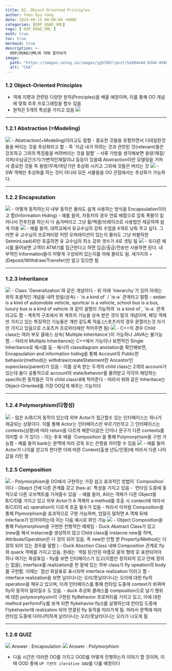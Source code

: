 ```yaml
---
title: 02. Object-Oriented Principles
author: Yeon Gyu Yang
date: 2024-09-15 00:00:00 +0800
categories: [OOP_OOAD_UML]
tags: [ OOP_OOAD_UML ]
math: true
toc: true
mermaid: true
description: >-
  OOP/OOAD/UML에 대해 알아보자
image:
  path: "https://images.velog.io/images/ygh7687/post/5a98de44-834d-4980-876a-a736260d0bee/oop.png"
  alt: "CKA"
---
```


### 1.2 Object-Oriented Principles

- 객체 지향과 관련된 다양한 원칙(Principles)을 배울 예정이며, 이를 통해 OO 개념에 맞춰 추후 프로그래밍을 할수 있음
- 원칙은 5개의 특성을 가지고 있음
  <img src="/assets/img/post/oop_ooad_uml/lec2/1.png">

---

### 1.2.1 Abstraction (=Modeling)

<img src="/assets/img/post/oop_ooad_uml/lec2/2.png">
- Abstraction(=Modeling)이라고도 말함
- 중요한 것들을 포함하면서 디테일한것들을 버리는 것을 추상화라고 함
- 즉 `지금 내가 하려는 것과 관련된 것(relevant)들은 강조하고 그외의 특징들을 버려버리는 것을 말함`
- 서류 가방을 생각해보면 용량/재질/지퍼/수납공간크기/가변적인재질이냐 등등이 있을떄 Abstraction이란 모델링을 거쳐서 중요한 것들 즉 용량/무게/여닫기만 추상화 시키고 그외에 것들은 버리는 것

<img src="/assets/img/post/oop_ooad_uml/lec2/3.png">
- SW 객체만 추상화를 하는 것이 아니라 모든 사물들을 OO 관점에서는 추상화가 가능하다.

---

### 1.2.2 Encapsulation

<img src="/assets/img/post/oop_ooad_uml/lec2/4.png">
- 어떻게 동작하는지 내부 동작은 몰라도 쉽게 사용하는 방식을 Encapsulation이라고 함(Information Hiding)
- 예를 들어, 자동차의 경우 연료 배합으로 압축 폭팔이 일어나서 전후진을 하는지 다 숨겨버리고 그냥 휠/엑셀/브레이크로 사용법만 제공하여 쉽게 이용

<img src="/assets/img/post/oop_ooad_uml/lec2/5.png">
- 예를 들어, 대학교에서 유교수님의 강좌 수업을 4개로 낮춰 주고 싶다. 그러면 유 교수님의 프로퍼티랑 어떤 오퍼레이션이 있는지 몰라도 그냥 퍼블릭한 SetminLoad(4)만 호출하면 유 교수님의 최소 강좌 갯수가 4로 셋팅 됨

<img src="/assets/img/post/oop_ooad_uml/lec2/6.png">
- 또다른 예시를 들어보면 고객이 ATM기를 접근한다고 하면 입금/출금/전송만 사용하면 된다. 내부적인 Information들이 어떻게 구성되어 있는지를 아예 몰라도 됨. 세가지의 +(Deposit/Withdraw/Transfer)만 알고 있으면 됨

---

### 1.2.3 Inheritance

<img src="/assets/img/post/oop_ooad_uml/lec2/7.png">
- Class `Generalization`와 같은 개념이다
- 위 아래 `hierarchy`가 있어 아래는 위의 포괄적인 개념을 내려 받음(상속)
- `is a kind of` / `is-a` 관계라고 말함
- sedan is a kind of automobile vehicle, sportcar is a vehicle, school bus is a bus, luxury bus is a kind of vehicle 과 같이 설명이 가능하여 `is a kind of`, `is-a` 관계라고도 함
- 계측적 구조에서 위 계측의 기능을 상속 받은 것이 밑의 개념이며, 해당 객체만 가지고 있는 특징적인 기능들은 걔만 같도록 적음.(스포츠카의 경우 문열리는것 자기만 가지고 있음으로 스포츠카 프로퍼티에만 적어주면 됨)

<img src="/assets/img/post/oop_ooad_uml/lec2/8.png">
- C++의 경우 Child class는 여러 부모 클래스 상속(`Multiple Inheritance`)이 가능하나 JAVA는 불가능함. 
- 따라서 Multiple Inheritance는 C++에서 가능이나 보편적인 Single Inheritance로 예시를 듬
- 예시의 classdiagram anotation을 확인해보면, Encapsulation and information hiding을 통해 Account의 Public한 behavior(method)는 withdraw/createStatement란 Ancestor인 superclass(parent)가 있음
- 이를 상속 받는 두개의 child class는 2개의 account가있는데 둘다 공통적으로 account의 state/behavior를 물려받고 각각의 해당하는 specific한 동작들은 각자 child class내에 적어준다
- 따라서 위와 같은 Inheritace는 Object-Oriented를 가장 OO답게 해주는 기능이다

---

### 1.2.4 Polymorphism(다형성)

<img src="/assets/img/post/oop_ooad_uml/lec2/9.png">
- 많은 A/B/C의 동작이 있는데 외부 Actor가 접근할수 있는 인터페이스는 하나가 제공되는 상황이다. 이를 통해 Actor는 인터페이스만 부르기만하고 그 인터페이스는 contexts(상황)에 따라 return을  다르게 해준다(같은 단어나 문구가 다른 contexts를 의미할 수 가 있다)
- 이는 추후 배울 `Composition`을 통해 Polymorphism을 구현 가능함
- 예를 들어 bank는 문맥에 따라 강둑 또는 은행을 의미할 수 있음

<img src="/assets/img/post/oop_ooad_uml/lec2/10.png">
- 에를 들어 Actor가 나이를 얻고자 한다면 이에 따른 Context(출생 년도/인종)에 따라서 다른 나이 값을 리턴 함

### 1.2.5 Composition

<img src="/assets/img/post/oop_ooad_uml/lec2/11.png">
- Polymorphism을  OO에서 구현하는 가장 쉽고 효과적인 방법이 `Composition`이다
- Obejct 간에 다른 관계를 갖고`(has-a)` 특성을 가지고 있음
  - `런타임 도중에 동적으로 다른 오브젝트를 가져올수 있음`
- 예를 들어, A라는 객체가 다른 Object들 B/C/D를 가지고 있고 외부 Actor가 A 객체의 a method를 호출 시 contect에 따라서 B/C/D의 a() operation이 다르게 호출 될수가 있음
- 따라서 이처럼 Composition을 통해 Plymorphism을 효과적으로 구현 가능하며, 엄밀히 말하면 A 객체 뒤에 interface가 있어야하는데 이는 다음 예시로 화인 가능

<img src="/assets/img/post/oop_ooad_uml/lec2/12.png">
- Object Composition을 통해 Polymorphism을 구현한 전형적인 예제임
- Duck Abstract Class가 있고 (new를 해서 instacne를 생성하지 않고 Child class를 instacne new를 하며, Attribute/Operation은 다 정의 되어 있음. 즉 new만 안할 뿐 Property/Method는 다 정의 되어 있는 경우를 말함 )
- Duck Absction Class 내에 Composition 관계로 fly와 quack 객체를 가지고 있음. 원래는 `색칠 된/안된 마름모 꼴의 형태`로 표현되어야 하나 여기는 화살표임
- fly를 보면 인터페이스가 있고(이름만 정의되어 있고 안에 정의는 없음), interface를 realization을 한 밑에 있는 하부 class가 fly opeation의 body를 구현함. 이때는 `점선 화살표로 표시되며 interface realization`이라고 함
- interface realization을 보면 날라다니는 오리/못날라다니는 오리에 대한 fly의 operation을 채우고 있으며, 이게 인터페이스를 통해 런타임 도중에 context가 바뀌며 fly의 동작이 달라질수 도 있음.
- duck 추상화 클래스를 composition으로 날기 행위에 대한 polymorphysim이 구현된 flyBehavior 프로퍼티를 가지고 있고, 이에 대한 method performFly를 보게 되면 flybehavior.fly()를 실행하는데 런타임 도중에 Flybehavior에 realization 되어 연결된 fly 동작을 따라가게 됨. 따라서 문맥에 따라 런타임 도중에 다이나믹하게 날라다니는 오리/못날라다니는 오리가 나오게 됨
  
---

### 1.2.6 QUIZ

<img src="/assets/img/post/oop_ooad_uml/lec2/13.png">
Answer : Encapsulation
<img src="/assets/img/post/oop_ooad_uml/lec2/14.png">
Answer : Polymorphism

- 다음 시간은 이러한 OO를 가지고 OOD를 어떻게 진행하는지 이야기 할 것이며, 이때 OOD 중에 `UP 기반의 iterative OAD`를 다룰 예정이다
